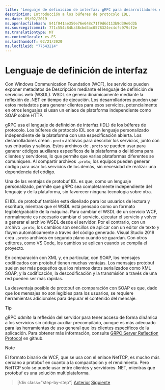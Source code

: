 ```yaml
---
title: 'Lenguaje de definición de interfaz: gRPC para desarrolladores de WCF'
description: Introducción a los búferes de protocolo IDL.
ms.date: 09/02/2019
ms.openlocfilehash: 841f041ae350e76e648c71f9d6d113b9d39e0d3b
ms.sourcegitcommit: 771c554c84ba38cbd4ac0578324ec4cfc979cf2e
ms.translationtype: MT
ms.contentlocale: es-ES
ms.lasthandoff: 02/21/2020
ms.locfileid: "77543214"
---
```

# <a name="interface-definition-language"></a>Lenguaje de definición de interfaz

Con Windows Communication Foundation (WCF), los servicios pueden exponer metadatos de Descripción mediante el lenguaje de definición de servicios web (WSDL). WSDL se genera dinámicamente mediante la reflexión de .NET en tiempo de ejecución. Los desarrolladores pueden usar estos metadatos para generar clientes para esos servicios, potencialmente en otros lenguajes si usan un enlace de plataforma independiente como SOAP sobre HTTP.

gRPC usa el lenguaje de definición de interfaz (IDL) de los búferes de protocolo. Los búferes de protocolo IDL son un lenguaje personalizado independiente de la plataforma con una especificación abierta. Los desarrolladores crean `.proto` archivos para describir los servicios, junto con sus entradas y salidas. Estos archivos de `.proto` se pueden usar para generar códigos auxiliares específicos de la plataforma o del idioma para clientes y servidores, lo que permite que varias plataformas diferentes se comuniquen. Al compartir archivos `.proto`, los equipos pueden generar código para usar los servicios de los demás, sin necesidad de realizar una dependencia del código.

Una de las ventajas de protobuf IDL es que, como un lenguaje personalizado, permite que gRPC sea completamente independiente del lenguaje y de la plataforma, sin favorecer ninguna tecnología sobre otra.

El IDL de protobuf también está diseñado para los usuarios de lectura y escritura, mientras que el WSDL está pensado como un formato legible/grabable de la máquina. Para cambiar el WSDL de un servicio WCF, normalmente es necesario cambiar el servicio, ejecutar el servicio y volver a generar el archivo WSDL desde el servidor. Por el contrario, con un archivo `.proto`, los cambios son sencillos de aplicar con un editor de texto y fluyen automáticamente a través del código generado. Visual Studio 2019 crea `.proto` archivos en segundo plano cuando se guardan. Con otros editores, como VS Code, los cambios se aplican cuando se compila el proyecto.

En comparación con XML y, en particular, con SOAP, los mensajes codificados con protobuf tienen muchas ventajas. Los mensajes protobuf suelen ser más pequeños que los mismos datos serializados como XML SOAP, y la codificación, la descodificación y la transmisión a través de una red pueden ser más rápidas.

La desventaja posible de protobuf en comparación con SOAP es que, dado que los mensajes no son legibles para los usuarios, se requiere herramientas adicionales para depurar el contenido del mensaje.

> [!TIP]
> gRPC *admite* la reflexión del servidor para tener acceso de forma dinámica a los servicios sin código auxiliar precompilado, aunque es más adecuado para las herramientas de uso general que los clientes específicos de la aplicación. Para obtener más información, consulte [GRPC Server Reflection Protocol](https://github.com/grpc/grpc/blob/master/doc/server-reflection.md) en github.

> [!NOTE]
> El formato binario de WCF, que se usa con el enlace NetTCP, es mucho más cercano a protobuf en cuanto a la compactación y el rendimiento. Pero NetTCP solo se puede usar entre clientes y servidores .NET, mientras que protobuf es una solución multiplataforma.

>[!div class="step-by-step"]
>[Anterior](approach.md)
>[Siguiente](network-protocols.md)
